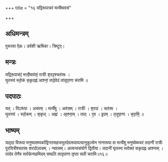 +++
title = "१६ यद्विरूपाचरं मर्त्येष्ववसं"

+++
## अधिमन्त्रम्
पुरूरवा ऐळः। उर्वशी ऋषिका। त्रिष्टुप्।

## मन्त्रः
यद्विरू॒पाच॑रं॒ मर्त्ये॒ष्वव॑सं॒ रात्रीः॑ श॒रद॒श्चत॑स्रः ।  
घृ॒तस्य॑ स्तो॒कं स॒कृदह्न॑ आश्नां॒ तादे॒वेदं ता॑तृपा॒णा च॑रामि ॥

## पदपाठः
यत् । विऽरू॑पा । अच॑रम् । मर्त्ये॑षु । अव॑सम् । रात्रीः॑ । श॒रदः॑ । चत॑स्रः ।  
घृ॒तस्य॑ । स्तो॒कम् । स॒कृत् । अह्नः॑ । आ॒श्ना॒म् । तात् । ए॒व । इ॒दम् । त॒तृ॒पा॒णा । च॒रा॒मि॒ ॥

## भाष्यम्
यद्यदा विरूपा मनुष्यसम्पर्काद्विगतसहजभुतदेवरूपापत्यानुकूल्येन नानारूपा वा मर्त्येशु मनुष्येष्वचरं तदानीं रात्रीः पूरयित्रीश्चतस्रः शरदोऽवसम् । न्यवसम्। अत्यन्तसंयोगे द्वितीया। तदानीं घृतस्य स्तोक्तं सकृदह्न आश्नाम् । तादेव तेनैव स्तोकेनाहमिदम् सम्प्रति तातृपाणा तृप्ता सती चरामि॥१६॥